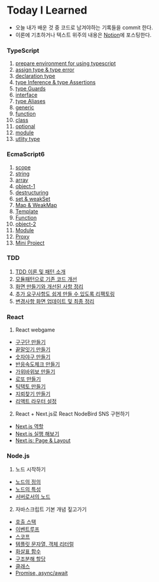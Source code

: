 # Today I Learned

- 오늘 내가 배운 것 중 코드로 남겨야하는 기록들을 commit 한다.
- 이론에 기초하거나 텍스트 위주의 내용은 [Notion](https://www.notion.so/fongfing/Vicky-s-FE-Engineering-Wiki-d7e660205c0047118a78d664b07418fd)에 포스팅한다.

### TypeScript

1. [prepare environment for using typescript](https://github.com/wonieeVicky/TIL/blob/main/Typescript/1-prepare-environment-for-using-typescript.md)
2. [assign type & type error](https://github.com/wonieeVicky/TIL/blob/main/Typescript/2-assign-type-and-type-error.md)
3. [declaration type](https://github.com/wonieeVicky/TIL/blob/main/Typescript/3-declaration-type.md)
4. [type Inference & type Assertions](https://github.com/wonieeVicky/TIL/blob/main/Typescript/4-type-Inference-and-type-assertions.md)
5. [type Guards](https://github.com/wonieeVicky/TIL/blob/main/Typescript/5-type-guards.md)
6. [interface](https://github.com/wonieeVicky/TIL/blob/main/Typescript/6-interface.md)
7. [type Aliases](https://github.com/wonieeVicky/TIL/blob/main/Typescript/7-type-aliases.md)
8. [generic](https://github.com/wonieeVicky/TIL/blob/main/Typescript/8-generic.md)
9. [function](https://github.com/wonieeVicky/TIL/blob/main/Typescript/9-function.md)
10. [class](https://github.com/wonieeVicky/TIL/blob/main/Typescript/10-class.md)
11. [optional](https://github.com/wonieeVicky/TIL/blob/main/Typescript/11-optional.md)
12. [module](https://github.com/wonieeVicky/TIL/blob/main/Typescript/12-module.md)
13. [utlity type](https://github.com/wonieeVicky/TIL/blob/main/Typescript/13-utility-type.md)

### EcmaScript6

1. [scope](https://github.com/wonieeVicky/TIL/blob/main/EcmaScript6/1-scope.md)
2. [string](https://github.com/wonieeVicky/TIL/blob/main/EcmaScript6/2-string.md)
3. [array](https://github.com/wonieeVicky/TIL/blob/main/EcmaScript6/3-array.md)
4. [object-1](https://github.com/wonieeVicky/TIL/blob/main/EcmaScript6/4-object-1.md)
5. [destructuring](https://github.com/wonieeVicky/TIL/blob/main/EcmaScript6/5-destructuring.md)
6. [set & weakSet](https://github.com/wonieeVicky/TIL/blob/main/EcmaScript6/6-set-and-weak-set.md)
7. [Map & WeakMap](https://github.com/wonieeVicky/TIL/blob/main/EcmaScript6/7-map-and-weak-map.md)
8. [Template](https://github.com/wonieeVicky/TIL/blob/main/EcmaScript6/8-template.md)
9. [Function](https://github.com/wonieeVicky/TIL/blob/main/EcmaScript6/9-function.md)
10. [object-2](https://github.com/wonieeVicky/TIL/blob/main/EcmaScript6/10-object-2.md)
11. [Module](https://github.com/wonieeVicky/TIL/blob/main/EcmaScript6/11-module.md)
12. [Proxy](https://github.com/wonieeVicky/TIL/blob/main/EcmaScript6/12-proxy.md)
13. [Mini Project](https://github.com/wonieeVicky/TIL/blob/main/EcmaScript6/13-mini-project.md)

### TDD

1. [TDD 이론 및 패턴 소개](https://github.com/wonieeVicky/TIL/blob/main/TDD/1-tdd-basic.md)
2. [모듈패턴으로 기존 코드 개선](https://github.com/wonieeVicky/TIL/blob/main/TDD/2-tdd-module-pattern.md)
3. [화면 만들기와 개선된 사항 정리](https://github.com/wonieeVicky/TIL/blob/main/TDD/3-tdd-draw-layout.md)
4. [추가 요구사항도 쉽게 만들 수 있도록 리팩토링](https://github.com/wonieeVicky/TIL/blob/main/TDD/4-tdd-refactoring-for-addtional-requirements.md)
5. [변경사항 화면 업데이트 및 최종 정리](https://github.com/wonieeVicky/TIL/blob/main/TDD/5-tdd-update-layout-and-final.md)

### React

1. React webgame

- [구구단 만들기](https://github.com/wonieeVicky/TIL/blob/main/React/react-webgame/1-muliplication-tables.md)
- [끝말잇기 만들기](https://github.com/wonieeVicky/TIL/blob/main/React/react-webgame/2-word-relay.md)
- [숫자야구 만들기](https://github.com/wonieeVicky/TIL/blob/main/React/react-webgame/3-number-baseball.md)
- [반응속도체크 만들기](https://github.com/wonieeVicky/TIL/blob/main/React/react-webgame/4-response-check.md)
- [가위바위보 만들기](https://github.com/wonieeVicky/TIL/blob/main/React/react-webgame/5-rock-paper-scissors.md)
- [로또 만들기](https://github.com/wonieeVicky/TIL/blob/main/React/react-webgame/6-lotto.md)
- [틱택토 만들기](https://github.com/wonieeVicky/TIL/blob/main/React/react-webgame/7-tictactoe.md)
- [지뢰찾기 만들기](https://github.com/wonieeVicky/TIL/blob/main/React/react-webgame/8-mine-search.md)
- [리액트 라우터 설정](https://github.com/wonieeVicky/TIL/blob/main/React/react-webgame/9-react-router.md)

2. React + Next.js로 React NodeBird SNS 구현하기

- [Next.js 역할](https://github.com/wonieeVicky/TIL/blob/main/React/react-nodebird-sns/1-role-of-next-js.md)
- [Next.js 실행 해보기](https://github.com/wonieeVicky/TIL/blob/main/React/react-nodebird-sns/2-run-next-js.md)
- [Next.js: Page & Layout](https://github.com/wonieeVicky/TIL/blob/main/React/react-nodebird-sns/3-page-and-layout.md)

### Node.js

1. 노드 시작하기

- [노드의 정의](https://github.com/wonieeVicky/TIL/blob/main/NodeJS/1-1-intro-node-js.md)
- [노드의 특성](https://github.com/wonieeVicky/TIL/blob/main/NodeJS/1-2-property-of-node.md)
- [서버로서의 노드](https://github.com/wonieeVicky/TIL/blob/main/NodeJS/1-3-node-as-server.md)

2. 자바스크립트 기본 개념 짚고가기

- [호출 스택](https://github.com/wonieeVicky/TIL/blob/main/NodeJS/2-1-call-stack-in-js.md)
- [이벤트루프](https://github.com/wonieeVicky/TIL/blob/main/NodeJS/2-2-event-loop-in-js.md)
- [스코프](https://github.com/wonieeVicky/TIL/blob/main/NodeJS/2-3-scope-in-js.md)
- [템플릿 문자열, 객체 리터럴](https://github.com/wonieeVicky/TIL/blob/main/NodeJS/2-4-template-literal-and-object-literal-in-js.md)
- [화살표 함수](https://github.com/wonieeVicky/TIL/blob/main/NodeJS/2-5-arrow-function-in-js.md)
- [구조분해 할당](https://github.com/wonieeVicky/TIL/blob/main/NodeJS/2-6-destructuring-assignment-in-js.md)
- [클래스](https://github.com/wonieeVicky/TIL/blob/main/NodeJS/2-7-class-and-prototype-in-js.md)
- [Promise, async/await](https://github.com/wonieeVicky/TIL/blob/main/NodeJS/2-8-promise-async-await-in-js.md)
